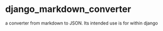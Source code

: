# django_markdown_converter
a converter from markdown to JSON. Its intended use is for within django
